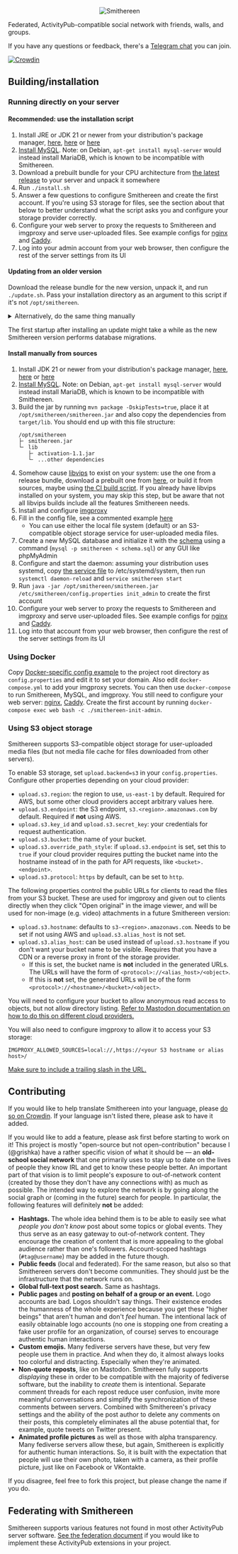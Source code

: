 <p align="center"><img src="/img/logo_text.svg" alt="Smithereen"/></p>

Federated, ActivityPub-compatible social network with friends, walls, and groups.

If you have any questions or feedback, there's a [Telegram chat](https://t.me/SmithereenProject) you can join.

[![Crowdin](https://badges.crowdin.net/smithereen/localized.svg)](https://crowdin.com/project/smithereen)

## Building/installation

### Running directly on your server

#### Recommended: use the installation script

1. Install JRE or JDK 21 or newer from your distribution's package manager, [here](https://adoptium.net/temurin/releases/), [here](https://www.azul.com/downloads/) or [here](https://aws.amazon.com/corretto/)
2. [Install MySQL](https://dev.mysql.com/doc/refman/8.4/en/linux-installation.html). Note: on Debian, `apt-get install mysql-server` would instead install MariaDB, which is known to be incompatible with Smithereen.
3. Download a prebuilt bundle for your CPU architecture from [the latest release](https://github.com/grishka/Smithereen/releases/latest) to your server and unpack it somewhere
4. Run `./install.sh`
5. Answer a few questions to configure Smithereen and create the first account. If you're using S3 storage for files, see the section about that below to better understand what the script asks you and configure your storage provider correctly.
6. Configure your web server to proxy the requests to Smithereen and imgproxy and serve user-uploaded files. See example configs for [nginx](examples/nginx.conf) and [Caddy](examples/Caddyfile).
7. Log into your admin account from your web browser, then configure the rest of the server settings from its UI

#### Updating from an older version

Download the release bundle for the new version, unpack it, and run `./update.sh`. Pass your installation directory as an argument to this script if it's not `/opt/smithereen`.

<details>
<summary>Alternatively, do the same thing manually</summary>

Stop services:

```bash
service smithereen stop
service smithereen_imgproxy stop
```
Copy `smithereen.jar`, `imgproxy`, `libvips` libraries and their symlinks, and the `lib` directory over your existing installation. **Important**: make sure that you **do not** merge the contents of the `lib` directories from your old and new installations, or the JVM class loader will get angry.

Start the services back up:
```bash
service smithereen start
service smithereen_imgproxy start
```
</details>

The first startup after installing an update might take a while as the new Smithereen version performs database migrations.

#### Install manually from sources

1. Install JDK 21 or newer from your distribution's package manager, [here](https://adoptium.net/temurin/releases/), [here](https://www.azul.com/downloads/) or [here](https://aws.amazon.com/corretto/)
2. [Install MySQL](https://dev.mysql.com/doc/refman/8.4/en/linux-installation.html). Note: on Debian, `apt-get install mysql-server` would instead install MariaDB, which is known to be incompatible with Smithereen.
3. Build the jar by running `mvn package -DskipTests=true`, place it at `/opt/smithereen/smithereen.jar` and also copy the dependencies from `target/lib`. You should end up with this file structure:
   ```
   /opt/smithereen
   ├╴ smithereen.jar
   └╴ lib
      ├╴ activation-1.1.jar
      └╴ ...other dependencies
   ```
4. Somehow cause [libvips](https://github.com/libvips/libvips) to exist on your system: use the one from a release bundle, download a prebuilt one from [here](https://github.com/lovell/sharp-libvips), or build it from sources, maybe using [the CI build script](ci/libvips/build.sh). If you already have libvips installed on your system, you may skip this step, but be aware that not all libvips builds include all the features Smithereen needs.
5. Install and configure [imgproxy](https://docs.imgproxy.net/GETTING_STARTED)
6. Fill in the config file, see a commented example [here](examples/config.properties)
	- You can use either the local file system (default) or an S3-compatible object storage service for user-uploaded media files.
7. Create a new MySQL database and initialize it with the [schema](schema.sql) using a command (`mysql -p smithereen < schema.sql`) or any GUI like phpMyAdmin
8. Configure and start the daemon: assuming your distribution uses systemd, copy [the service file](examples/smithereen.service) to /etc/systemd/system, then run `systemctl daemon-reload` and `service smithereen start`
9. Run `java -jar /opt/smithereen/smithereen.jar /etc/smithereen/config.properties init_admin` to create the first account
10. Configure your web server to proxy the requests to Smithereen and imgproxy and serve user-uploaded files. See example configs for [nginx](examples/nginx.conf) and [Caddy](examples/Caddyfile).
11. Log into that account from your web browser, then configure the rest of the server settings from its UI

### Using Docker

Copy [Docker-specific config example](examples/config_docker.properties) to the project root directory as `config.properties` and edit it to set your domain. Also edit `docker-compose.yml` to add your imgproxy secrets. You can then use `docker-compose` to run Smithereen, MySQL, and imgproxy. You still need to configure your web server: [nginx](examples/nginx.conf), [Caddy](examples/Caddyfile). Create the first account by running `docker-compose exec web bash -c ./smithereen-init-admin`.

### Using S3 object storage

Smithereen supports S3-compatible object storage for user-uploaded media files (but not media file cache for files downloaded from other servers).

To enable S3 storage, set `upload.backend=s3` in your `config.properties`. Configure other properties depending on your cloud provider:
- `upload.s3.region`: the region to use, `us-east-1` by default. Required for AWS, but some other cloud providers accept arbitrary values here.
- `upload.s3.endpoint`: the S3 endpoint, `s3.<region>.amazonaws.com` by default. Required if **not** using AWS.
- `upload.s3.key_id` and `upload.s3.secret_key`: your credentials for request authentication.
- `upload.s3.bucket`: the name of your bucket.
- `upload.s3.override_path_style`: if `upload.s3.endpoint` is set, set this to `true` if your cloud provider requires 
putting the bucket name into the hostname instead of in the path for API requests, like `<bucket>.<endpoint>`.
- `upload.s3.protocol`: `https` by default, can be set to `http`.

The following properties control the public URLs for clients to read the files from your S3 bucket. These are used for imgproxy and given out to clients directly when they click "Open original" in the image viewer, and will be used for non-image (e.g. video) attachments in a future Smithereen version:
- `upload.s3.hostname`: defaults to `s3-<region>.amazonaws.com`. Needs to be set if not using AWS and `upload.s3.alias_host` is not set.
- `upload.s3.alias_host`: can be used instead of `upload.s3.hostname` if you don't want your bucket name to be visible. Requires that you have a CDN or a reverse proxy in front of the storage provider.
  - If this is set, the bucket name is **not** included in the generated URLs. The URLs will have the form of `<protocol>://<alias_host>/<object>`.
  - If this is **not** set, the generated URLs will be of the form `<protocol>://<hostname>/<bucket>/<object>`.

You will need to configure your bucket to allow anonymous read access to objects, but not allow directory listing. [Refer to Mastodon documentation on how to do this on different cloud providers.](https://docs.joinmastodon.org/admin/optional/object-storage/#minio)

You will also need to configure imgproxy to allow it to access your S3 storage:
```
IMGPROXY_ALLOWED_SOURCES=local://,https://<your S3 hostname or alias host>/
```
[Make sure to include a trailing slash in the URL.](https://docs.imgproxy.net/configuration/options#IMGPROXY_ALLOWED_SOURCES)

## Contributing

If you would like to help translate Smithereen into your language, please [do so on Crowdin](https://crowdin.com/project/smithereen). If your language isn't listed there, please ask to have it added.

If you would like to add a feature, please ask first before starting to work on it! This project is mostly "open-source but not open-contribution" because I (@grishka) have a rather specific vision of what it should be — an **old-school social network** that one primarily uses to stay up to date on the lives of people they know IRL and get to know these people better. An important part of that vision is to limit people's exposure to out-of-network content (created by those they don't have any connections with) as much as possible. The intended way to explore the network is by going along the social graph or (coming in the future) search for people. In particular, the following features will definitely **not** be added:

- **Hashtags.** The whole idea behind them is to be able to easily see what *people you don't know* post about some topics or global events. They thus serve as an easy gateway to out-of-network content. They encourage the creation of content that is more appealing to the global audience rather than one's followers. Account-scoped hashtags (`#tag@username`) may be added in the future though.
- **Public feeds** (local and federated). For the same reason, but also so that Smithereen servers don't become communities. They should just be the infrastructure that the network runs on.
- **Global full-text post search.** Same as hashtags.
- **Public pages** and **posting on behalf of a group or an event.** Logo accounts are bad. Logos shouldn't say things. Their existence erodes the humanness of the whole experience because you get these "higher beings" that aren't human and don't *feel* human. The intentional lack of easily obtainable logo accounts (no one is stopping one from creating a fake user profile for an organization, of course) serves to encourage authentic human interactions.
- **Custom emojis.** Many fediverse servers have these, but very few people use them in practice. And when they do, it almost always looks too colorful and distracting. Especially when they're animated.
- **Non-quote reposts**, like on Mastodon. Smithereen fully supports *displaying* these in order to be compatible with the majority of fediverse software, but the inability to *create* them is intentional. Separate comment threads for each repost reduce user confusion, invite more meaningful conversations and simplify the synchronization of these comments between servers. Combined with Smithereen's privacy settings and the ability of the post author to delete any comments on their posts, this completely eliminates all the abuse potential that, for example, quote tweets on Twitter present.
- **Animated profile pictures** as well as those with alpha transparency. Many fediverse servers allow these, but again, Smithereen is explicitly for authentic human interactions. So, it is built with the expectation that people will use their own photo, taken with a camera, as their profile picture, just like on Facebook or VKontakte.

If you disagree, feel free to fork this project, but please change the name if you do.

## Federating with Smithereen

Smithereen supports various features not found in most other ActivityPub server software. [See the federation document](/FEDERATION.md) if you would like to implement these ActivityPub extensions in your project.
